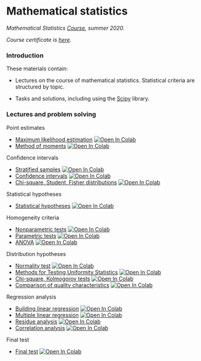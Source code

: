 # Mathematical statistics
*Mathematical Statistics [Course](https://stepik.org/course/326), summer 2020.*

*Course certificate is [here](https://stepik.org/certificate/f11ec1586a56f85ed164a62fee90dbef42b106d8.png).*

### Introduction

These materials contain:

- Lectures on the course of mathematical statistics. Statistical criteria are structured by topic.

- Tasks and solutions, including using the [Scipy](https://docs.scipy.org/doc/scipy/reference/stats.html) library.

### Lectures and problem solving
Point estimates
- [Maximum likelihood estimation](./01_Point_estimates/maximum_likelihood_estimation.ipynb) [![Open In Colab](https://colab.research.google.com/assets/colab-badge.svg)](https://colab.research.google.com/github/IgnatovD/math_statistics/blob/master/01_Point_estimates/maximum_likelihood_estimation.ipynb)
- [Method of moments](./01_Point_estimates/method_of_moments.ipynb) [![Open In Colab](https://colab.research.google.com/assets/colab-badge.svg)](https://colab.research.google.com/github/IgnatovD/math_statistics/blob/master/01_Point_estimates/method_of_moments.ipynb)

Сonfidence intervals
- [Stratified samples](./02_Сonfidence_intervals/stratified_samples.ipynb) [![Open In Colab](https://colab.research.google.com/assets/colab-badge.svg)](https://colab.research.google.com/github/IgnatovD/math_statistics/blob/master/02_Сonfidence_intervals/stratified_samples.ipynb)
- [Confidence intervals](./02_Сonfidence_intervals/confidence_intervals.ipynb) [![Open In Colab](https://colab.research.google.com/assets/colab-badge.svg)](https://colab.research.google.com/github/IgnatovD/math_statistics/blob/master/02_Сonfidence_intervals/confidence_intervals.ipynb)
- [Chi-square, Student, Fisher distributions](./02_Сonfidence_intervals/chi_square_Student_Fisher_distribution.ipynb) [![Open In Colab](https://colab.research.google.com/assets/colab-badge.svg)](https://colab.research.google.com/github/IgnatovD/ruBart/blob/master/02_Сonfidence_intervals/chi_square_Student_Fisher_distribution.ipynb)

Statistical hypotheses

- [Statistical hypotheses](./03_Statistical_hypotheses/statistical_hypotheses.ipynb) [![Open In Colab](https://colab.research.google.com/assets/colab-badge.svg)](https://colab.research.google.com/github/IgnatovD/math_statistics/blob/master/03_Statistical_hypotheses/statistical_hypotheses.ipynb)

Homogeneity criteria
- [Nonparametric tests](./04_Homogeneity_criteria/nonparametric_tests.ipynb) [![Open In Colab](https://colab.research.google.com/assets/colab-badge.svg)](https://colab.research.google.com/github/IgnatovD/math_statistics/blob/master/04_Homogeneity_criteria/nonparametric_tests.ipynb)
- [Parametric tests](./04_Homogeneity_criteria/parametric_tests.ipynb) [![Open In Colab](https://colab.research.google.com/assets/colab-badge.svg)](https://colab.research.google.com/github/IgnatovD/math_statistics/blob/master/04_Homogeneity_criteria/parametric_tests.ipynb)
- [ANOVA](./04_Homogeneity_criteria/ANOVA.ipynb) [![Open In Colab](https://colab.research.google.com/assets/colab-badge.svg)](https://colab.research.google.com/github/IgnatovD/math_statistics/blob/master/04_Homogeneity_criteria/ANOVA.ipynb)

Distribution hypotheses
- [Normality test](./05_Distribution_hypotheses/normality_criteria.ipynb) [![Open In Colab](https://colab.research.google.com/assets/colab-badge.svg)](https://colab.research.google.com/github/IgnatovD/math_statistics/blob/master/05_Distribution_hypotheses/normality_criteria.ipynb)
- [Methods for Testing Uniformity Statistics](./05_Distribution_hypotheses/uniformity_of_samples.ipynb) [![Open In Colab](https://colab.research.google.com/assets/colab-badge.svg)](https://colab.research.google.com/github/IgnatovD/math_statistics/blob/master/05_Distribution_hypotheses/uniformity_of_samples.ipynb)
- [Chi-square, Kolmogorov tests](./05_Distribution_hypotheses/chi_square_Kolmogorov_tests.ipynb) [![Open In Colab](https://colab.research.google.com/assets/colab-badge.svg)](https://colab.research.google.com/github/IgnatovD/math_statistics/blob/master/05_Distribution_hypotheses/chi_square_Kolmogorov_tests.ipynb)
- [Сomparison of quality characteristics](./05_Distribution_hypotheses/quality_characteristics.ipynb) [![Open In Colab](https://colab.research.google.com/assets/colab-badge.svg)](https://colab.research.google.com/github/IgnatovD/math_statistics/blob/master/05_Distribution_hypotheses/quality_characteristics.ipynb)

Regression analysis
- [Building linear regression](./06_Regression_analysis/building_linear_regression.ipynb) [![Open In Colab](https://colab.research.google.com/assets/colab-badge.svg)](https://colab.research.google.com/github/IgnatovD/math_statistics/blob/master/06_Regression_analysis/building_linear_regression.ipynb)
- [Multiple linear regression](./06_Regression_analysis/multiple_linear_regression.ipynb) [![Open In Colab](https://colab.research.google.com/assets/colab-badge.svg)](https://colab.research.google.com/github/IgnatovD/math_statistics/blob/master/06_Regression_analysis/multiple_linear_regression.ipynb)
- [Residue analysis](./06_Regression_analysis/residue_analysis.ipynb) [![Open In Colab](https://colab.research.google.com/assets/colab-badge.svg)](https://colab.research.google.com/github/IgnatovD/math_statistics/blob/master/06_Regression_analysis/residue_analysis.ipynb)
- [Correlation analysis](./06_Regression_analysis/correlation_analysis.ipynb) [![Open In Colab](https://colab.research.google.com/assets/colab-badge.svg)](https://colab.research.google.com/github/IgnatovD/math_statistics/blob/master/06_Regression_analysis/correlation_analysis.ipynb)

Final test
- [Final test](./07_Final_test/final_test.ipynb) [![Open In Colab](https://colab.research.google.com/assets/colab-badge.svg)](https://colab.research.google.com/github/IgnatovD/math_statistics/blob/master/07_Final_test/final_test.ipynb)
